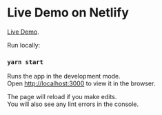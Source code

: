 # Live Demo on Netlify

[Live Demo](https://classforma-react-annotation.netlify.app/).

Run locally:

### `yarn start`

Runs the app in the development mode.\
Open [http://localhost:3000](http://localhost:3000) to view it in the browser.

The page will reload if you make edits.\
You will also see any lint errors in the console.
